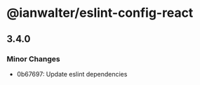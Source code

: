 # @ianwalter/eslint-config-react

## 3.4.0
### Minor Changes

- 0b67697: Update eslint dependencies
